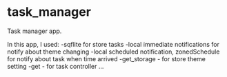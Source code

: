 # task_manager

Task manager app.

In this app, I used:
-sqflite for store tasks
-local immediate notifications for notify about theme changing
-local scheduled notification, zonedSchedule for notify about task when time arrived
-get_storage - for store theme setting
-get - for task controller
...



